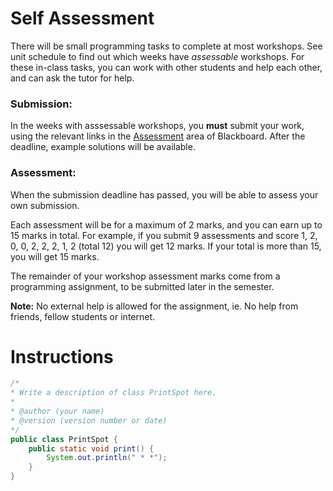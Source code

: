# Self Assessment

There will be small programming tasks to complete at most workshops. See unit schedule to find out which weeks have *assessable* workshops. For these in-class tasks, you can work with other students and help each other, and can ask the tutor for help.

### Submission:

In the weeks with asssessable workshops, you **must** submit your work, using the relevant links in the [Assessment](http://blackboard.ecu.edu.au/webapps/blackboard/content/listContent.jsp?course_id=_604950_1&content_id=_3450096_1&mode=reset) area of Blackboard. After the deadline, example solutions will be available.

### Assessment:

When the submission deadline has passed, you will be able to assess your own submission.

Each assessment will be for a maximum of 2 marks, and you can earn up to 15 marks in total. For example, if you submit 9 assessments and score 1, 2, 0, 0, 2, 2, 2, 1, 2 (total 12) you will get 12 marks. If your total is more than 15, you will get 15 marks.

The remainder of your workshop assessment marks come from a programming assignment, to be submitted later in the semester.

**Note:** No external help is allowed for the assignment, ie. No help from friends, fellow students or internet.

# Instructions

``` java
/*
* Write a description of class PrintSpot here.
*
* @author (your name)
* @version (version number or date)
*/
public class PrintSpot {
	public static void print() {
		System.out.println(" * *");
	}
}
```